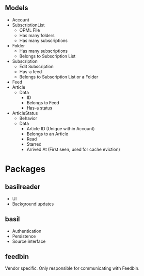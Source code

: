 ## Models

- Account
- SubscriptionList
  - OPML File
  - Has many folders
  - Has many subscriptions
- Folder
  - Has many subscriptions
  - Belongs to Subscription List
- Subscription
  - Edit Subscription
  - Has-a feed
  - Belongs to Subscription List or a Folder
- Feed
- Article
  - Data
    - ID
    - Belongs to Feed
    - Has-a status
- ArticleStatus
  - Behavior
  - Data
    - Article ID (Unique within Account)
    - Belongs to an Article
    - Read
    - Starred
    - Arrived At (First seen, used for cache eviction)

# Packages

## basilreader

- UI
- Background updates

## basil

- Authentication
- Persistence
- Source interface

## feedbin

Vendor specific. Only responsible for communicating with Feedbin.
